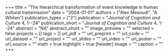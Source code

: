 +++
title = "The hierarchical transformation of event knowledge in human cultural transmission"
date = "2004-01-01"
authors = ["Alex Mesoudi", "A. Whiten"]
publication_types = ["2"]
publication = "_Journal of Cognition and Culture_ 4, 1--24"
publication_short = "_Journal of Cognition and Culture_ 4, 1--24"
abstract = "NA"
abstract_short = ""
image_preview = ""
selected = false
projects = []
tags = []
url_pdf = ""
url_preprint = ""
url_code = ""
url_dataset = ""
url_project = ""
url_slides = ""
url_video = ""
url_poster = ""
url_source = ""
math = true
highlight = true
[header]
image = ""
caption = ""
+++
